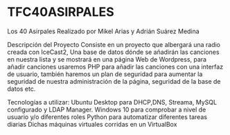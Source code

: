 # TFC40ASIRPALES
Los 40 Asirpales
Realizado por Mikel Arias y Adrián Suárez Medina

Descripción del Proyecto
Consiste en un proyecto que albergará una radio creada con IceCast2, Una base de datos dónde se añadirán las canciones en nuestra lista y se mostrará en una página Web de Wordpress,
para añadir canciones usaremos PHP para añadir las canciones con una interfaz de usuario, también haremos un plan de seguridad para aumentar la seguridad de nuestra administración de la página, seguridad de la base de datos etc.

Tecnologías a utilizar:
Ubuntu Desktop para DHCP,DNS, Streama, MySQL configurado y LDAP Manager.
Windows 10 para comprobar a nivel de usuario y/o diferentes roles
Python para automatizar diferentes tareas diarias
Dichas máquinas virtuales corridas en un VirtualBox
